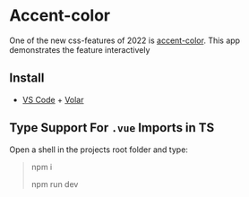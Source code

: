 # Accent-color

One of the new css-features of 2022 is [accent-color](https://developer.mozilla.org/en-US/docs/Web/CSS/accent-color#browser_compatibility). This app demonstrates the feature interactively

## Install

- [VS Code](https://code.visualstudio.com/) + [Volar](https://marketplace.visualstudio.com/items?itemName=Vue.volar)

## Type Support For `.vue` Imports in TS
Open a shell in the projects root folder and type:

> npm i
> 
> npm run dev


